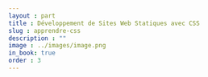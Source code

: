 ```yaml
---
layout : part
title : Développement de Sites Web Statiques avec CSS
slug : apprendre-css
description : ""
image : ../images/image.png
in_book: true
order : 3
---
```



